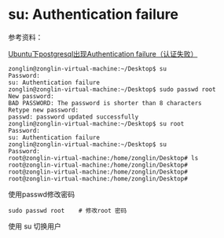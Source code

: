 # su: Authentication failure

参考资料：

[Ubuntu下postgresql出现Authentication failure（认证失败）](https://www.cnblogs.com/liuyanerfly/p/13427361.html#:~:text=%E5%BD%93%E6%88%91%E4%BB%AC%E6%83%B3%E5%9C%A8%E5%88%9A%E5%AE%89%E8%A3%85,%E5%88%B0root%E7%94%A8%E6%88%B7%E3%80%82)



```shell
zonglin@zonglin-virtual-machine:~/Desktop$ su
Password: 
su: Authentication failure
zonglin@zonglin-virtual-machine:~/Desktop$ sudo passwd root
New password: 
BAD PASSWORD: The password is shorter than 8 characters
Retype new password: 
passwd: password updated successfully
zonglin@zonglin-virtual-machine:~/Desktop$ su root
Password: 
su: Authentication failure
zonglin@zonglin-virtual-machine:~/Desktop$ su
Password: 
root@zonglin-virtual-machine:/home/zonglin/Desktop# ls
root@zonglin-virtual-machine:/home/zonglin/Desktop# 
root@zonglin-virtual-machine:/home/zonglin/Desktop# 
root@zonglin-virtual-machine:/home/zonglin/Desktop# 
```

使用passwd修改密码

```shell
sudo passwd root	# 修改root 密码
```

使用 su 切换用户

‍
